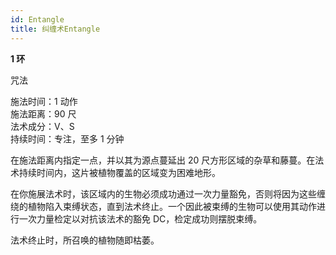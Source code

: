 ```yaml
---
id: Entangle
title: 纠缠术Entangle
---
```


**1 环**

咒法

施法时间：1 动作  
施法距离：90 尺  
法术成分：V、S  
持续时间：专注，至多 1 分钟

在施法距离内指定一点，并以其为源点蔓延出 20 尺方形区域的杂草和藤蔓。在法术持续时间内，这片被植物覆盖的区域变为困难地形。

在你施展法术时，该区域内的生物必须成功通过一次力量豁免，否则将因为这些缠绕的植物陷入束缚状态，直到法术终止。一个因此被束缚的生物可以使用其动作进行一次力量检定以对抗该法术的豁免 DC，检定成功则摆脱束缚。

法术终止时，所召唤的植物随即枯萎。
